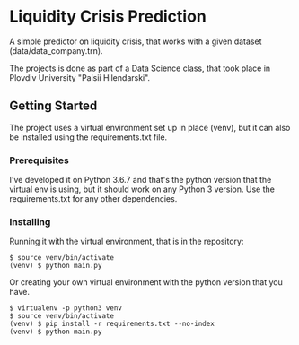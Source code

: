 # Liquidity Crisis Prediction

A simple predictor on liquidity crisis, that works with a given dataset (data/data_company.trn).

The projects is done as part of a Data Science class, that took place in Plovdiv University "Paisii Hilendarski".

## Getting Started

The project uses a virtual environment set up in place (venv), but it can also be installed using the requirements.txt file.

### Prerequisites

I've developed it on Python 3.6.7 and that's the python version that the virtual env is using, but it should work on any Python 3 version. 
Use the requirements.txt for any other dependencies.

### Installing

Running it with the virtual environment, that is in the repository:

```
$ source venv/bin/activate
(venv) $ python main.py
```

Or creating your own virtual environment with the python version that you have.

```
$ virtualenv -p python3 venv
$ source venv/bin/activate 
(venv) $ pip install -r requirements.txt --no-index
(venv) $ python main.py
```